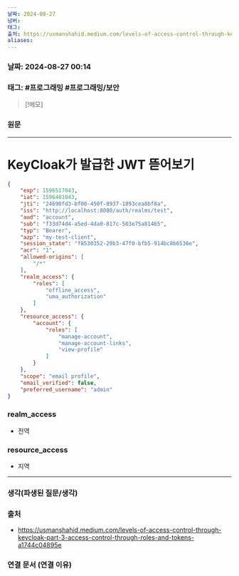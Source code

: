 ```yaml
---
날짜: 2024-08-27
넘버: 
태그: 
출처: https://usmanshahid.medium.com/levels-of-access-control-through-keycloak-part-3-access-control-through-roles-and-tokens-a1744c04895e
aliases:
---
```

### 날짜:  2024-08-27 00:14

### 태그: #프로그래밍 #프로그래밍/보안 

>[!메모]
>

### 원문
---
# KeyCloak가 발급한 JWT 뜯어보기
```json
{
    "exp": 1596517043,
    "iat": 1596481043,
    "jti": "24690fd3-bf00-450f-8937-1893cea8bf8a",
    "iss": "http://localhost:8080/auth/realms/test",
    "aud": "account",
    "sub": "f33d74d4-a5ed-4da0-817c-503e75a81465",
    "typ": "Bearer",
    "azp": "my-test-client",
    "session_state": "f8530352-29b3-47f0-bfb5-914bc8b6536e",
    "acr": "1",
    "allowed-origins": [
        "/*"
    ],
    "realm_access": {
        "roles": [
            "offline_access",
            "uma_authorization"
        ]
    },
    "resource_access": {
        "account": {
            "roles": [
                "manage-account",
                "manage-account-links",
                "view-profile"
            ]
        }
    },
    "scope": "email profile",
    "email_verified": false,
    "preferred_username": "admin"
}
```
### realm_access
- 전역 
### resource_access
- 지역

---
### 생각(파생된 질문/생각)

### 출처
- https://usmanshahid.medium.com/levels-of-access-control-through-keycloak-part-3-access-control-through-roles-and-tokens-a1744c04895e

### 연결 문서 (연결 이유)
